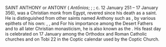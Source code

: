 SAINT ANTHONY or ANTONY ( _Antṓnios_; ; ; c. 12 January 251 – 17 January 356), was a Christian monk from Egypt, revered since his death as a saint. He is distinguished from other saints named Anthony such as , by various epithets of his own: , , and For his importance among the Desert Fathers and to all later Christian monasticism, he is also known as the . His feast day is celebrated on 17 January among the Orthodox and Roman Catholic churches and on Tobi 22 in the Coptic calendar used by the Coptic Church.
